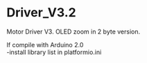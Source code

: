 # Driver_V3.2
Motor Driver V3. OLED zoom in 2 byte version.

If compile with Arduino 2.0  
-install library list in platformio.ini
